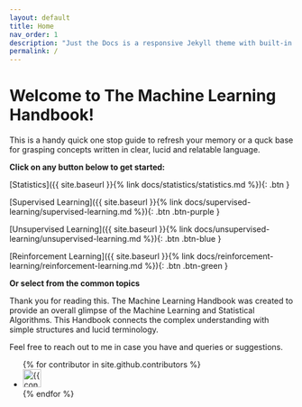```yaml
---
layout: default
title: Home
nav_order: 1
description: "Just the Docs is a responsive Jekyll theme with built-in search that is easily customizable and hosted on GitHub Pages."
permalink: /
---
```


# Welcome to The Machine Learning Handbook!

This is a handy quick one stop guide to refresh your memory or a quck base for grasping concepts written in clear, lucid and relatable language.

**Click on any button below to get started:**

[Statistics]({{ site.baseurl }}{% link docs/statistics/statistics.md %}){: .btn }


[Supervised Learning]({{ site.baseurl }}{% link docs/supervised-learning/supervised-learning.md %}){: .btn .btn-purple }


[Unsupervised Learning]({{ site.baseurl }}{% link docs/unsupervised-learning/unsupervised-learning.md %}){: .btn .btn-blue }


[Reinforcement Learning]({{ site.baseurl }}{% link docs/reinforcement-learning/reinforcement-learning.md %}){: .btn .btn-green }

**Or select from the common topics**



Thank you for reading this. The Machine Learning Handbook was created to provide an overall glimpse of the Machine Learning and Statistical Algorithms. This Handbook connects the complex understanding with simple structures and lucid terminology.

Feel free to reach out to me in case you have and queries or suggestions.


<ul class="list-style-none">
{% for contributor in site.github.contributors %}
  <li class="d-inline-block mr-1">
     <a href="{{ contributor.html_url }}"><img src="{{ contributor.avatar_url }}" width="32" height="32" alt="{{ contributor.login }}"/></a>
  </li>
{% endfor %}
</ul>
